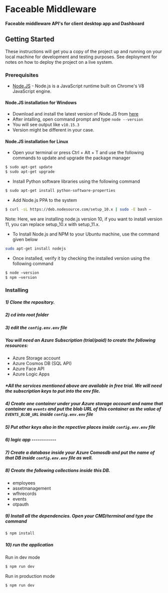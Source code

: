 # Faceable Middleware

#### Faceable middleware API's for client desktop app and Dashboard

## Getting Started

These instructions will get you a copy of the project up and running on your local machine for development and testing purposes. See deployment for notes on how to deploy the project on a live system.

### Prerequisites
- [Node.JS](https://nodejs.org/en/) - Node.js is a JavaScript runtime built on Chrome's V8 JavaScript engine.

#### Node.JS installation for Windows

- Download and install the latest version of Node.JS from [here](https://nodejs.org/en/) 
- After intalling, open command prompt and type ```node --version```
- You will see output like ```v10.15.3```
- Version might be different in your case.

#### Node.JS installation for Linux

- Open your terminal or press Ctrl + Alt + T and use the following commands to update and upgrade the package manager
```bash
$ sudo apt-get update
$ sudo apt-get upgrade
```
- Install Python software libraries using the following command
```bash
$ sudo apt-get install python-software-properties
```

- Add Node.js PPA to the system
```bash
$ curl -sL https://deb.nodesource.com/setup_10.x | sudo -E bash –
```
Note: Here, we are installing node.js version 10, if you want to install version 11, you can replace setup_10.x with setup_11.x.

- To Install Node.js and NPM to your Ubuntu machine, use the command given below
```bash
sudo apt-get install nodejs
```

- Once installed, verify it by checking the installed version using the following command
```bash
$ node –version
$ npm –version
```

### Installing

##### 1) Clone the repository.
##### 2) cd into root folder
##### 3) edit the ```config.env.env``` file

##### You will need an Azure Subscription (trial/paid) to create the following resources:
- Azure Storage account
- Azure Cosmos DB (SQL API)
- Azure Face API
- Azure Logic Apps
##### *All the services mentioned above are available in free trial. We will need the subscription keys to put into the env file.

##### 4) Create one container under your Azure storage account and name that container as ```events``` and put the blob URL of this container as the value of ```EVENTS_BLOB_URL``` inside ```config.env.env``` file

##### 5) Put other keys also in the repective places inside ```config.env.env``` file

##### 6) logic app ------------

##### 7) Create a database inside your Azure Comosdb and put the name of that DB inside ```config.env.env``` file as well.

##### 8) Create the following collections inside this DB.
- employees
- assetmanagement
- wfhrecords
- events
- otpauth

##### 9) Install all the dependencies. Open your CMD/terminal and type the command
```bash
$ npm install
```
##### 10) run the application
Run in dev mode
```bash
$ npm run dev
```
Run in production mode
```bash
$ npm run dev
```
